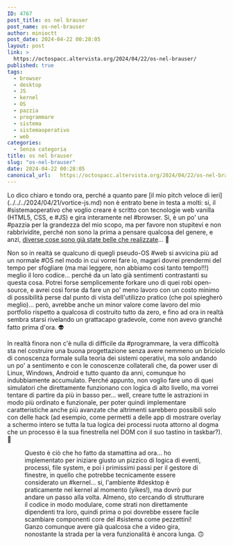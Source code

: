 ```yaml
---
ID: 4767
post_title: os nel brauser
post_name: os-nel-brauser
author: minioctt
post_date: 2024-04-22 00:28:05
layout: post
link: >
  https://octospacc.altervista.org/2024/04/22/os-nel-brauser/
published: true
tags:
  - browser
  - desktop
  - JS
  - kernel
  - OS
  - pazzia
  - programmare
  - sistema
  - sistemaoperativo
  - web
categories:
  - Senza categoria
title: os nel brauser
slug: "os-nel-brauser"
date: 2024-04-22 00:28:05
canonical_url:   https://octospacc.altervista.org/2024/04/22/os-nel-brauser/
---
```

<!-- wp:paragraph -->
<p markdown="1">Lo dico chiaro e tondo ora, perché a quanto pare [il mio pitch veloce di ieri](../../../2024/04/21/vortice-js.md) non è entrato bene in testa a molti: si, il #sistemaoperativo che voglio creare è scritto con tecnologie web vanilla (HTML5, CSS, e #JS) e gira interamente nel #browser. Si, è un po' una #pazzia per la grandezza del mio scopo, ma per favore non stupitevi e non rabbrividite, perché non sono la prima a pensare qualcosa del genere, e anzi, <a href="https://kb.octt.eu.org/#Pseudo-OS">diverse cose sono già state belle che realizzate</a>... 🦷️</p>
<!-- /wp:paragraph -->

<!-- wp:paragraph -->
<p markdown="1">Non so in realtà se qualcuno di quegli pseudo-OS #web si avvicina più ad un normale #OS nel modo in cui vorrei fare io, magari dovrei prendermi del tempo per sfogliare (ma mai leggere, non abbiamo così tanto tempo!!!) meglio il loro codice... perché da un lato già sentimenti contrastanti su questa cosa. Potrei forse semplicemente forkare uno di quei robi open-source, e avrei così forse da fare un po' meno lavoro con un costo minimo di possibilità perse dal punto di vista dell'utilizzo pratico (che poi spiegherò meglio)... però, avrebbe anche un minor valore come lavoro del mio portfolio rispetto a qualcosa di costruito tutto da zero, e fino ad ora in realtà sembra starsi rivelando un grattacapo gradevole, come non avevo granché fatto prima d'ora. 👽️</p>
<!-- /wp:paragraph -->

<!-- wp:paragraph -->
<p markdown="1">In realtà finora non c'è nulla di difficile da #programmare, la vera difficoltà sta nel costruire una buona progettazione senza avere nemmeno un briciolo di conoscenza formale sulla teoria dei sistemi operativi, ma solo andando un po' a sentimento e con le conoscenze collaterali che, da power user di Linux, Windows, Android e tutto quanto da anni, comunque ho indubbiamente accumulato. Perché appunto, non voglio fare uno di quei simulatori che direttamente funzionano con logica di alto livello, ma vorrei tentare di partire da più in basso per... well, creare tutte le astrazioni in modo più ordinato e funzionale, per poter quindi implementare caratteristiche anche più avanzate che altrimenti sarebbero possibili solo con delle hack (ad esempio, come permetti a delle app di mostrare overlay a schermo intero se tutta la tua logica dei processi ruota attorno al dogma che un processo è la sua finestrella nel DOM con il suo tastino in taskbar?). 🧨️</p>
<!-- /wp:paragraph -->

<!-- wp:paragraph -->
<p markdown="1"></p>
<!-- /wp:paragraph -->

<!-- wp:image {"id":4768,"sizeSlug":"large","linkDestination":"none"} -->
<figure class="wp-block-image size-large"><img src="https://octospacc.github.io/microblog-mirror/assets/uploads/2024/04/image-6-960x503.png" alt="" class="wp-image-4768"/><figcaption class="wp-element-caption">Questo è ciò che ho fatto da stamattina ad ora... ho implementato per iniziare giusto un pizzico di logica di eventi, processi, file system, e poi i primissimi passi per il gestore di finestre, in quello che potrebbe tecnicamente essere considerato un #kernel... si, l'ambiente #desktop è praticamente nel kernel al momento (yikes!), ma dovrò pur andare un passo alla volta. Almeno, sto cercando di strutturare il codice in modo modulare, come strati non direttamente dipendenti tra loro, quindi prima o poi dovrebbe essere facile scambiare componenti core del #sistema come pezzettini! Ganzo comunque avere già qualcosa che a video gira, nonostante la strada per la vera funzionalità è ancora lunga. 🙃️</figcaption></figure>
<!-- /wp:image -->